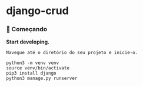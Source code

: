 # django-crud

### 🚀 Começando

**Start developing.**
```
Navegue até o diretório do seu projeto e inicie-o.

python3 -m venv venv
source venv/bin/activate
pip3 install django
python3 manage.py runserver
